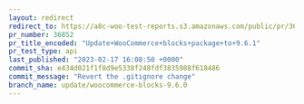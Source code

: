 ```yaml
---
layout: redirect
redirect_to: https://a8c-woo-test-reports.s3.amazonaws.com/public/pr/36852/api/index.html
pr_number: 36852
pr_title_encoded: "Update+WooCommerce+blocks+package+to+9.6.1"
pr_test_type: api
last_published: "2023-02-17 16:08:50 +0000"
commit_sha: e434d021f1f8d9e5338f248fdf3835988f618486
commit_message: "Revert the .gitignore change"
branch_name: update/woocommerce-blocks-9.6.0
---
```

